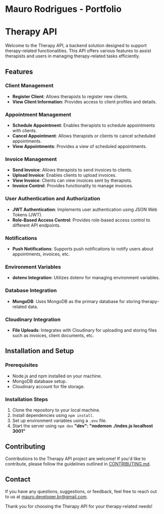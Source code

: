 # Mauro Rodrigues - Portfolio

# Therapy API

Welcome to the Therapy API, a backend solution designed to support therapy-related functionalities. This API offers various features to assist therapists and users in managing therapy-related tasks efficiently.

## Features

### Client Management
- **Register Client**: Allows therapists to register new clients.
- **View Client Information**: Provides access to client profiles and details.

### Appointment Management
- **Schedule Appointment**: Enables therapists to schedule appointments with clients.
- **Cancel Appointment**: Allows therapists or clients to cancel scheduled appointments.
- **View Appointments**: Provides a view of scheduled appointments.

### Invoice Management
- **Send Invoice**: Allows therapists to send invoices to clients.
- **Upload Invoice**: Enables clients to upload invoices.
- **View Invoice**: Clients can view invoices sent by therapists.
- **Invoice Control**: Provides functionality to manage invoices.

### User Authentication and Authorization
- **JWT Authentication**: Implements user authentication using JSON Web Tokens (JWT).
- **Role-Based Access Control**: Provides role-based access control to different API endpoints.

### Notifications
- **Push Notifications**: Supports push notifications to notify users about appointments, invoices, etc.

### Environment Variables
- **dotenv Integration**: Utilizes dotenv for managing environment variables.

### Database Integration
- **MongoDB**: Uses MongoDB as the primary database for storing therapy-related data.

### Cloudinary Integration
- **File Uploads**: Integrates with Cloudinary for uploading and storing files such as invoices, client documents, etc.

## Installation and Setup

### Prerequisites
- Node.js and npm installed on your machine.
- MongoDB database setup.
- Cloudinary account for file storage.

### Installation Steps
1. Clone the repository to your local machine.
2. Install dependencies using `npm install`.
3. Set up environment variables using a `.env` file.
4. Start the server using `npm dev` **"dev": "nodemon ./index.js localhost 3001"**

## Contributing
Contributions to the Therapy API project are welcome! If you'd like to contribute, please follow the guidelines outlined in [CONTRIBUTING.md](CONTRIBUTING.md).

## Contact
If you have any questions, suggestions, or feedback, feel free to reach out to us at [mauro.developer.br@gmail.com](mailto:mauro.developer.br@gmail.com).

Thank you for choosing the Therapy API for your therapy-related needs!
